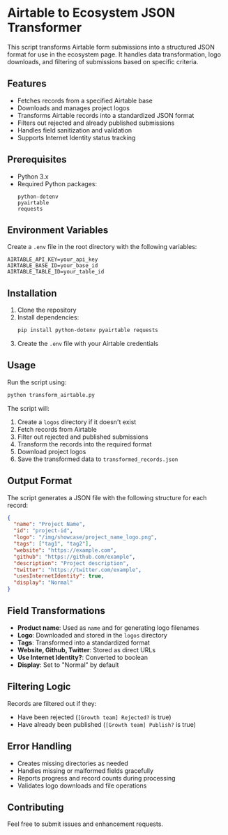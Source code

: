# Airtable to Ecosystem JSON Transformer

This script transforms Airtable form submissions into a structured JSON format for use in the ecosystem page. It handles data transformation, logo downloads, and filtering of submissions based on specific criteria.

## Features

- Fetches records from a specified Airtable base
- Downloads and manages project logos
- Transforms Airtable records into a standardized JSON format
- Filters out rejected and already published submissions
- Handles field sanitization and validation
- Supports Internet Identity status tracking

## Prerequisites

- Python 3.x
- Required Python packages:
  ```
  python-dotenv
  pyairtable
  requests
  ```

## Environment Variables

Create a `.env` file in the root directory with the following variables:

```
AIRTABLE_API_KEY=your_api_key
AIRTABLE_BASE_ID=your_base_id
AIRTABLE_TABLE_ID=your_table_id
```

## Installation

1. Clone the repository
2. Install dependencies:
   ```bash
   pip install python-dotenv pyairtable requests
   ```
3. Create the `.env` file with your Airtable credentials

## Usage

Run the script using:

```bash
python transform_airtable.py
```

The script will:
1. Create a `logos` directory if it doesn't exist
2. Fetch records from Airtable
3. Filter out rejected and published submissions
4. Transform the records into the required format
5. Download project logos
6. Save the transformed data to `transformed_records.json`

## Output Format

The script generates a JSON file with the following structure for each record:

```json
{
  "name": "Project Name",
  "id": "project-id",
  "logo": "/img/showcase/project_name_logo.png",
  "tags": ["tag1", "tag2"],
  "website": "https://example.com",
  "github": "https://github.com/example",
  "description": "Project description",
  "twitter": "https://twitter.com/example",
  "usesInternetIdentity": true,
  "display": "Normal"
}
```

## Field Transformations

- **Product name**: Used as `name` and for generating logo filenames
- **Logo**: Downloaded and stored in the `logos` directory
- **Tags**: Transformed into a standardized format
- **Website, Github, Twitter**: Stored as direct URLs
- **Use Internet Identity?**: Converted to boolean
- **Display**: Set to "Normal" by default

## Filtering Logic

Records are filtered out if they:
- Have been rejected (`[Growth team] Rejected?` is true)
- Have already been published (`[Growth team] Publish?` is true)

## Error Handling

- Creates missing directories as needed
- Handles missing or malformed fields gracefully
- Reports progress and record counts during processing
- Validates logo downloads and file operations

## Contributing

Feel free to submit issues and enhancement requests.